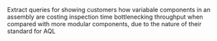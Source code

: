 Extract queries for showing customers how variabale components in an assembly are costing inspection time bottlenecking throughput when compared with more modular components, due to the nature of their standard for AQL
